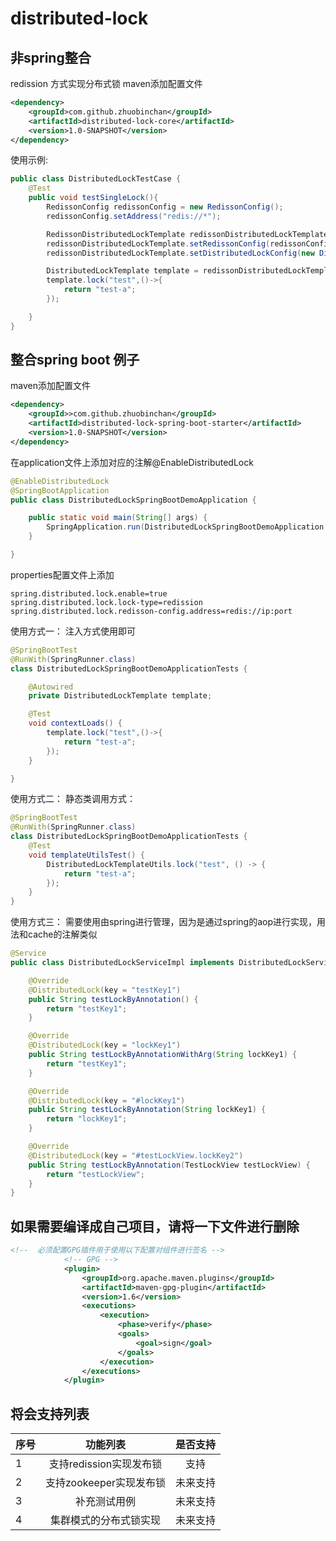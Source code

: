 # distributed-lock

## 非spring整合
redission 方式实现分布式锁
maven添加配置文件
```xml
<dependency>
    <groupId>com.github.zhuobinchan</groupId>
    <artifactId>distributed-lock-core</artifactId>
    <version>1.0-SNAPSHOT</version>
</dependency>
```

使用示例:
```java
public class DistributedLockTestCase {
    @Test
    public void testSingleLock(){
        RedissonConfig redissonConfig = new RedissonConfig();
        redissonConfig.setAddress("redis://*");

        RedissonDistributedLockTemplate redissonDistributedLockTemplate = new RedissonDistributedLockTemplate();
        redissonDistributedLockTemplate.setRedissonConfig(redissonConfig);
        redissonDistributedLockTemplate.setDistributedLockConfig(new DistributedLockConfig());

        DistributedLockTemplate template = redissonDistributedLockTemplate;
        template.lock("test",()->{
            return "test-a";
        });

    }
}
```


## 整合spring boot 例子
maven添加配置文件
```xml
<dependency>
	<groupId>>com.github.zhuobinchan</groupId>
	<artifactId>distributed-lock-spring-boot-starter</artifactId>
	<version>1.0-SNAPSHOT</version>
</dependency>
```

在application文件上添加对应的注解@EnableDistributedLock
```java
@EnableDistributedLock
@SpringBootApplication
public class DistributedLockSpringBootDemoApplication {

	public static void main(String[] args) {
		SpringApplication.run(DistributedLockSpringBootDemoApplication.class, args);
	}

}
```

properties配置文件上添加
```properties
spring.distributed.lock.enable=true
spring.distributed.lock.lock-type=redission
spring.distributed.lock.redisson-config.address=redis://ip:port
```

使用方式一：
注入方式使用即可
```java
@SpringBootTest
@RunWith(SpringRunner.class)
class DistributedLockSpringBootDemoApplicationTests {

	@Autowired
	private DistributedLockTemplate template;

	@Test
	void contextLoads() {
		template.lock("test",()->{
			return "test-a";
		});
	}

}
```

使用方式二：
静态类调用方式：
```java
@SpringBootTest
@RunWith(SpringRunner.class)
class DistributedLockSpringBootDemoApplicationTests {
    @Test
    void templateUtilsTest() {
        DistributedLockTemplateUtils.lock("test", () -> {
            return "test-a";
        });
    }
}
```

使用方式三：
需要使用由spring进行管理，因为是通过spring的aop进行实现，用法和cache的注解类似
```java
@Service
public class DistributedLockServiceImpl implements DistributedLockService {

    @Override
    @DistributedLock(key = "testKey1")
    public String testLockByAnnotation() {
        return "testKey1";
    }

    @Override
    @DistributedLock(key = "lockKey1")
    public String testLockByAnnotationWithArg(String lockKey1) {
        return "testKey1";
    }

    @Override
    @DistributedLock(key = "#lockKey1")
    public String testLockByAnnotation(String lockKey1) {
        return "lockKey1";
    }

    @Override
    @DistributedLock(key = "#testLockView.lockKey2")
    public String testLockByAnnotation(TestLockView testLockView) {
        return "testLockView";
    }
}
```

## 如果需要编译成自己项目，请将一下文件进行删除
```xml
<!--  必须配置GPG插件用于使用以下配置对组件进行签名 -->
            <!-- GPG -->
            <plugin>
                <groupId>org.apache.maven.plugins</groupId>
                <artifactId>maven-gpg-plugin</artifactId>
                <version>1.6</version>
                <executions>
                    <execution>
                        <phase>verify</phase>
                        <goals>
                            <goal>sign</goal>
                        </goals>
                    </execution>
                </executions>
            </plugin>
```

## 将会支持列表

 序号      | 功能列表     | 是否支持  
 -------- | :-----------:  | :-----------: 
 1     | 支持redission实现发布锁     | 支持  
 2     | 支持zookeeper实现发布锁     | 未来支持
 3     | 补充测试用例     | 未来支持
 4     | 集群模式的分布式锁实现     | 未来支持